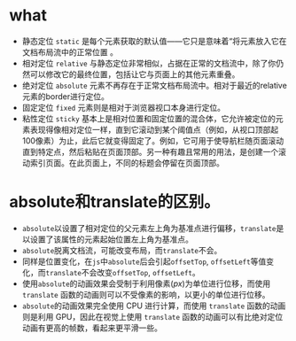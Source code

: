 # what
- 静态定位
	`static` 是每个元素获取的默认值——它只是意味着“将元素放入它在文档布局流中的正常位置 。
- 相对定位
	`relative` 与静态定位非常相似，占据在正常的文档流中，除了你仍然可以修改它的最终位置，包括让它与页面上的其他元素重叠。
- 绝对定位
	`absolute` 元素不再存在于正常文档布局流中。相对于最近的relative元素的border进行定位。
- 固定定位
	`fixed` 元素则是相对于浏览器视口本身进行定位。
- 粘性定位
	`sticky` 基本上是相对位置和固定位置的混合体，它允许被定位的元素表现得像相对定位一样，直到它滚动到某个阈值点（例如，从视口顶部起100像素）为止，此后它就变得固定了。例如，它可用于使导航栏随页面滚动直到特定点，然后粘贴在页面顶部。另一种有趣且常用的用法，是创建一个滚动索引页面。在此页面上，不同的标题会停留在页面顶部。


# absolute和translate的区别。
- `absolute`以设置了相对定位的父元素左上角为基准点进行偏移，`translate`是以设置了该属性的元素起始位置左上角为基准点。
- `absolute`脱离文档流，可能改变布局，而`translate`不会。
- 同样是位置变化，在`js`中`absolute`后会引起`offsetTop`, `offsetLeft`等值变化，而`translate`不会改变`offsetTop`, `offsetLeft`。
- 使用`absolute`的动画效果会受制于利用像素(_px_)为单位进行位移，而使用 `translate` 函数的动画则可以不受像素的影响，以更小的单位进行位移。
- `absolute`的动画效果完全使用 CPU 进行计算，而使用 `translate` 函数的动画则是利用 GPU，因此在视觉上使用 `translate` 函数的动画可以有比绝对定位动画有更高的帧数，看起来更平滑一些。